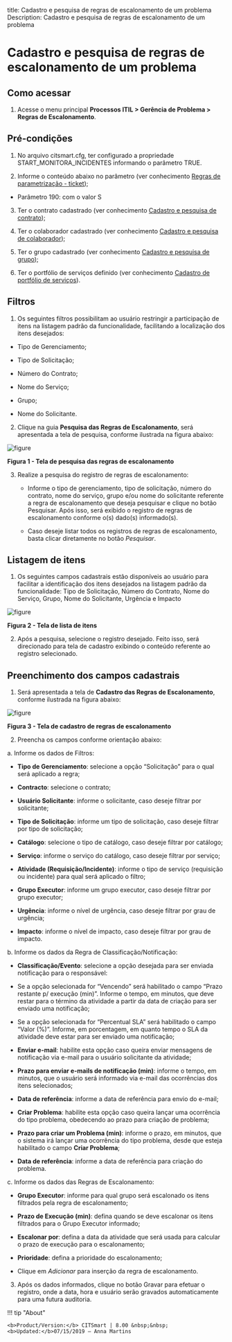 title: Cadastro e pesquisa de regras de escalonamento de um problema
Description: Cadastro e pesquisa de regras de escalonamento de um problema

# Cadastro e pesquisa de regras de escalonamento de um problema

Como acessar
-------------

1.  Acesse o menu principal **Processos ITIL  > Gerência de Problema > Regras de Escalonamento**.

Pré-condições
-------------

1.  No arquivo citsmart.cfg, ter configurado a propriedade START_MONITORA_INCIDENTES informando o parâmetro TRUE.

2.  Informe o conteúdo abaixo no parâmetro (ver conhecimento [Regras de parametrização - ticket][1]);

   -   Parâmetro 190: com o valor S

3.  Ter o contrato cadastrado (ver conhecimento [Cadastro e pesquisa de contrato][2]);

4.  Ter o colaborador cadastrado (ver conhecimento [Cadastro e pesquisa de colaborador][3]);

5.  Ter o grupo cadastrado (ver conhecimento [Cadastro e pesquisa de grupo][4]);

6.  Ter o portfólio de serviços definido (ver conhecimento [Cadastro de portfólio de serviços][5]).

Filtros
-------

1.  Os seguintes filtros possibilitam ao usuário restringir a participação de itens na listagem padrão da funcionalidade, facilitando a localização dos itens desejados:

   -   Tipo de Gerenciamento;

   -   Tipo de Solicitação;

   -   Número do Contrato;

   -   Nome do Serviço;

   -   Grupo;

   -   Nome do Solicitante.

2.  Clique na guia **Pesquisa das Regras de Escalonamento**, será apresentada a tela de pesquisa, conforme ilustrada na figura abaixo:

   ![figure](images/escalation-1.png)
   
   **Figura 1 - Tela de pesquisa das regras de escalonamento**

3.  Realize a pesquisa do registro de regras de escalonamento:

    -   Informe o tipo de gerenciamento, tipo de solicitação, número do contrato, nome do serviço, grupo e/ou nome do solicitante referente a regra de escalonamento que deseja pesquisar e clique no botão Pesquisar. Após isso, será exibido o registro de regras de escalonamento conforme o(s) dado(s) informado(s).

    -   Caso deseje listar todos os registros de regras de escalonamento, basta clicar diretamente no botão *Pesquisar*.

Listagem de itens
---------------

1.  Os seguintes campos cadastrais estão disponíveis ao usuário para facilitar a identificação dos itens desejados na listagem padrão da funcionalidade: Tipo de Solicitação, Número do Contrato, Nome do Serviço, Grupo, Nome do Solicitante, Urgência e Impacto

   ![figure](images/escalation-2.png)
   
   **Figura 2 - Tela de lista de itens**

2.  Após a pesquisa, selecione o registro desejado. Feito isso, será direcionado para tela de cadastro exibindo o conteúdo referente ao registro selecionado.

Preenchimento dos campos cadastrais
----------------------------------

1.  Será apresentada a tela de **Cadastro das Regras de Escalonamento**, conforme ilustrada na figura abaixo:

   ![figure](images/escalation-3.png)
   
   **Figura 3 - Tela de cadastro de regras de escalonamento**

2.  Preencha os campos conforme orientação abaixo:

   a. Informe os dados de Filtros:

   - **Tipo de Gerenciamento**: selecione a opção “Solicitação” para o qual será aplicado a regra;

   - **Contracto**: selecione o contrato;

   - **Usuário Solicitante**: informe o solicitante, caso deseje filtrar por solicitante;

   - **Tipo de Solicitação**: informe um tipo de solicitação, caso deseje filtrar por tipo de solicitação;

   - **Catálogo**: selecione o tipo de catálogo, caso deseje filtrar por catálogo;

   - **Serviço**: informe o serviço do catálogo, caso deseje filtrar por serviço;

   - **Atividade (Requisição/Incidente)**: informe o tipo de serviço (requisição ou incidente) para qual será aplicado o filtro;

   - **Grupo Executor**: informe um grupo executor, caso deseje filtrar por grupo executor;

   - **Urgência**: informe o nível de urgência, caso deseje filtrar por grau de urgência;

   - **Impacto**: informe o nível de impacto, caso deseje filtrar por grau de impacto.

   b.  Informe os dados da Regra de Classificação/Notificação:

   - **Classificação/Evento**: selecione a opção desejada para ser enviada notificação para o responsável:

   - Se a opção selecionada for “Vencendo” será habilitado o campo “Prazo restante p/ execução (min)”. Informe o tempo, em minutos, que deve restar para o término da atividade a partir da data de criação para ser enviado uma notificação;

   - Se a opção selecionada for “Percentual SLA” será habilitado o campo “Valor (%)”. Informe, em porcentagem, em quanto tempo o SLA da atividade deve estar para ser enviado uma notificação;

   - **Enviar e-mail**: habilite esta opção caso queira enviar mensagens de notificação via e-mail para o usuário solicitante da atividade;

   - **Prazo para enviar e-mails de notificação (min)**: informe o tempo, em minutos, que o usuário será informado via e-mail das ocorrências dos itens selecionados;

   - **Data de referência**: informe a data de referência para envio do e-mail;

   - **Criar Problema**: habilite esta opção caso queira lançar uma ocorrência do tipo problema, obedecendo ao prazo para criação de problema;

   - **Prazo para criar um Problema (min)**: informe o prazo, em minutos, que o sistema irá lançar uma ocorrência do tipo problema, desde que esteja habilitado o campo **Criar Problema**;

   - **Data de referência**: informe a data de referência para criação do problema.

   c. Informe os dados das Regras de Escalonamento:

   - **Grupo Executor**: informe para qual grupo será escalonado os itens filtrados pela regra de escalonamento;

   - **Prazo de Execução (min)**: defina quando se deve escalonar os itens filtrados para o Grupo Executor informado;

   - **Escalonar por**: defina a data da atividade que será usada para calcular o prazo de execução para o escalonamento;

   - **Prioridade**: defina a prioridade do escalonamento;

   - Clique em *Adicionar* para inserção da regra de escalonamento.

3.  Após os dados informados, clique no botão Gravar para efetuar o registro, onde a data, hora e usuário serão gravados automaticamente para uma futura auditoria.

[1]:/pt-br/citsmart-platform-7/plataform-administration/parameters-list/parametrizaion-ticket.html
[2]:/pt-br/citsmart-platform-7/additional-features/contract-management/use/register-contract.html
[3]:/pt-br/citsmart-platform-7/initial-settings/access-settings/user/employee.html
[4]:/pt-br/citsmart-platform-7/initial-settings/access-settings/user/group.html
[5]:/pt-br/citsmart-platform-7/processes/portfolio-and-catalog/register.html


!!! tip "About"

    <b>Product/Version:</b> CITSmart | 8.00 &nbsp;&nbsp;
    <b>Updated:</b>07/15/2019 – Anna Martins
